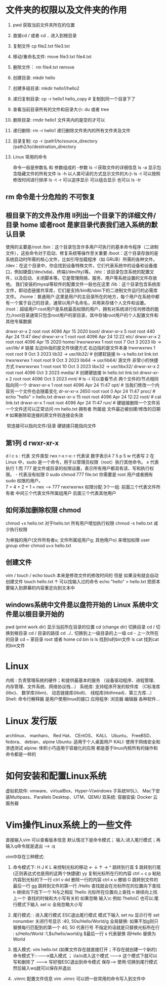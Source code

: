# 文件夹的权限以及文件夹的作用
1. pwd 获取当前文件夹所在的位置

2. 直接cd / 或者    cd .. 进入到根目录

3. 复制文件         cp file2.txt file3.txt

4. 移动/重命名文件:  move file3.txt file4.txt

5. 删除文件：        rm file4.txt       remove

6. 创建目录:         mkdir hello

7. 创建多级目录:      mkdir hello1/hello2

8. 递归复制目录:      cp -r hello1 hello_copy  # 复制到同一个目录下了

9. 查看当前目录所有的文件和目录大小: du 或者 tree

10. 删除目录:        rmdir hello1 文件夹内的是空的才可以    

11. 递归删除:        rm -r hello1 递归删除文件夹内的所有文件夹及文件

12. 目录复制:        cp -r /path1/to/source_directory /path2/to/destination_directory

13. Linux 常用的命令

    命令一般是参数名 和 参数组成的 -参数
    ls -l  获取文件的详细信息
    ls -a  显示包含隐藏文件的所有文件
    ls -h  以人类可读的方式显示文件的大小
    ls -t  可以按照修改时间进行排序
    ls -t -r 可以逆序显示    可以组合显示 也可以 ls -tr
## rm 命令是十分危险的 不可恢复

## 根目录下的文件及作用  ll列出一个目录下的详细文件/目录  home 或者root 是家目录代表我们进入系统的默认目录
使用的主要是/root
/bin：这个目录包含许多用户可执行的基本命令程序（二进制文件），这些命令对于启动、修复系统等操作至关重要
/boot：这个目录存放的是系统启动时所需的核心文件，比如引导加载程序（如 GRUB）所需的各种文件。
/dev：在这个目录中，你会找到设备特殊文件，它们代表系统中的设备和设备接口，例如硬盘(/dev/sda)、终端(/dev/tty)等。
/etc：该目录包含系统的配置文件，以及启动、关闭脚本等。它是管理网络、服务、用户等系统设置的文件存放地。 我们安装的mysql等软件的配置文件一般也在这里
/lib：这个目录包含系统库文件，即动态链接共享库，它们是支持/bin和/sbin下的二进制文件运行的必需库文件。
/home：普通用户:这里是用户的主目录所在的地方，每个用户在系统中都有一个属于自己的目录，通常以用户名命名，并用来存储个人文件和设置。
/root：超级用户:root用户是系统最高权限的用户，拥有对系统进行任何修改的能力;/root目录通常只包含root用户的家目录，其中存储root用户的个人配置文件和其他专属数据

drwxr-xr-x    2 root   root  4096 Apr 15  2020      boot/
drwxr-xr-x    5 root   root   440 Apr 24 11:47      dev/
drwxr-xr-x    1 root   root  4096 Apr 24 12:22      etc/
drwxr-xr-x    2 root   root  4096 Apr 15  2020      home/
lrwxrwxrwx    1 root   root     7 Oct  3  2023      lib -> usr/lib/        		 # 链接 左边lib指的是文件快捷方式 右边指的是文件本身
lrwxrwxrwx    1 root   root     9 Oct  3  2023      lib32 -> usr/lib32/    	 # 创建软链接 ln -s hello.txt link.txt
lrwxrwxrwx    1 root   root     9 Oct  3  2023      lib64 -> usr/lib64/                     源文件       非常小的快捷方式
lrwxrwxrwx    1 root   root    10 Oct  3  2023      libx32 -> usr/libx32/
drwxr-xr-x    2 root   root  4096 Oct  3  2023      media/                		  # 创建硬链接 ln hello.txt link.txt
drwxr-xr-x    2 root   root  4096 Oct  3  2023      mnt/                  		    # ls -i 可以查看节点 两个文件的i节点相同 指向同一个
drwxr-xr-x    1 root   root  4096 Apr 24 11:47      opt/                  		     # 当我们修改一个内容另一个文件也会随着变化
dr-xr-xr-x 2650 root   root     0 Apr 24 11:47      proc/                 		     # echo "hello" > hello.txt
drwxr-xr-x   15 root   root  4096 Apr 24 12:22      root/                 		   # cat link.txt
drwxr-xr-x    1 root   root  4096 Apr 24 11:47      run/                              # 硬链接删除一个文件另一个文件还可以正常访问 rm hello.txt
               拥有者  所属组      文件最近被创建/修改的日期                        # 如果删除软连接的原文件则连接会失效 

​																												软连接可以指向文件/目录 硬链接只能指向文件

## 第1列 d  rwxr-xr-x    
d l c s : 代表 文件类型
rwx  r-x  r-x:  r 代表读     数字表示4
 7    5 p   5    w 代表写              2           在 Linux 中，sudo 是一个命令，用于以管理员权限（root）执行其他命令。
                x 代表执行              1            而 777 是文件或目录的权限设置，表示所有用户都具有读、写和执行权限。
                - 代表没有权限        0            sudo chmod 777 file.txt  你需要是 root 用户或者拥有 sudo 权限的用户。                        
                                                7 = 4 + 2 + 1 = rwx  --> 777 rwxrwxrwx
                权限分配 3个一组: 前面三个代表文件所有者
                                中间三个代表文件所属组用户
                                后面三个代表其他用户

## 如何添加删除权限 chmod
chmod +x hello.txt 对于hello.txt 所有用户增加执行权限
chmod -x hello.txt 减少执行权限

为单独的用户(文件所有者u; 文件所属组用户g; 其他用户o) 来增加权限  user group other
chmod u+x hello.txt

## 创建文件
vim / touch / echo
touch 本来是修改文件的修改时间的 但是 如果没有就会自动创建文件
touch hello.txt
↑ 可以找输入过的命令
echo "hello" > hello.txt 把原本要输入到屏幕的内容重定向到文本中

## windows系统中文件是以盘符开始的 Linux 系统中文件是以根目录开始的
pwd (print work dir) 显示当前所在目录的位置
cd  (change dir) 切换目录
cd / 切换到根目录
cd / 目录的路径 
cd ../.. 切换到上一级目录的上一级
cd - 上一次所在的目录
cd ~ 家目录 root 或者 home
cd bin
ls ls 找到ls的bin文件  ls cat 找到cat的bin文件


# Linux 
内核 : 负责管理系统的硬件；和提供最基本的服务 （设备驱动程序、进程管理、内存管理、文件系统、网络协议栈...）
系统库: 支持程序开发的软件库 （C标准库(libc)、 数学库(libm)、 动态链接库(libdl)、 线程库(libthread)、第三方库...）
Shell: 命令行解释器 是用户使用linux的接口
应用程序: 浏览器 编辑器 各种软件...

# Linux 发行版
archlinux、 manharo、 Red Hat、 CEntOS、 KALI、 Ubuntu、 FreeBSD、 fedora、 debian、alpine
Ubuntu: 适用于个人桌面用户
KALI: 使用于网络安全和渗透测试
alpine: 体积小巧适用于容器化的应用
都是基于linux内核所有的操作和命令都是一样的

# 如何安装和配置Linux系统
虚拟机软件: 
    vmware、virtualBox、Hyper-V(windows 子系统WSL)、
    Mac下安装Multipass、Parallels Desktop、UTM、QEMU
双系统:
容器安装: Docker
云服务器

# Vim操作Linux系统上的一些文件
直接输入vim 可以查看版本信息
默认情况下是命令模式；
输入:进入尾行模式；再输入q命令就是退出 --> :q

vim中存在三种模式:
1. 命令模式下: 
H J K L 来控制光标的移动 ← ↓ ↑ →         ^ 跳转到行首 $ 跳转到行尾(正则表达式也是用的这两个快捷键)
yy 复制光标所在行的内容  ctrl + c
p 粘贴内容到光标的下一行  ctrl v
dd 删除一行的内容        ctrl x
u 撤销
G 跳转到文件的最后一行
gg 跳转到文件的第一行
/Hello 查找就会在光标所在的位置向下查找  n 继续向下找下一个  N与之相反
?hello 光标所在位置向上查找            n 继续向上找上一个  查找的时候和大小写有关的 如果忽略 输入\c 例如 ?hello\C  也可以:尾行模式下输入 set ic 全局忽略大小写

2. 尾行模式: 
: 进入尾行模式 ESC退出尾行模式
模式下输入 set nu 显示行号 set nonumber 关闭行号显示
:40, 50s/Hello/World/g
全局替换: 如果不加g则只替换每行匹配到的第一个
40, 50 代表行号 不指定的话就是只替换光标所在行 : s/Hello/World        :1,$s/hello/world/g  $最后一行
s 代表替换
将Hello 替换为 World

3. 插入模式:
vim hello.txt (如果文件存在就直接打开；不存在就创建一个新的)
命令模式下:---->插入模式 ； i/a/o进入这个模式 ---> 这个模式下就可以写和删除了 ---> 写好按ESC退出到命令模式
保存--> 使用:切换到尾行模式 然后输入wq就可以保存并退出

4. .vimrc 配置文件信息
vim .vimrc 可以把一些常用的命令写入到文件中



